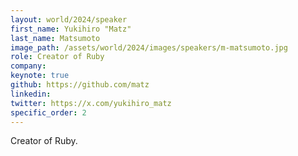 ```yaml
---
layout: world/2024/speaker
first_name: Yukihiro "Matz"
last_name: Matsumoto
image_path: /assets/world/2024/images/speakers/m-matsumoto.jpg
role: Creator of Ruby
company: 
keynote: true
github: https://github.com/matz
linkedin:  
twitter: https://x.com/yukihiro_matz
specific_order: 2
---
```


Creator of Ruby.
